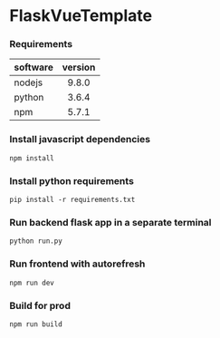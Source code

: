 # FlaskVueTemplate

### Requirements

| software | version |
|----------|:-------:|
| nodejs   | 9.8.0   |
| python   | 3.6.4   |
| npm      | 5.7.1   |

### Install javascript dependencies
```
npm install
```

### Install python requirements
```
pip install -r requirements.txt
```


### Run backend flask app in a separate terminal
```
python run.py
```

### Run frontend with autorefresh
```
npm run dev
```

### Build for prod
```
npm run build
```
